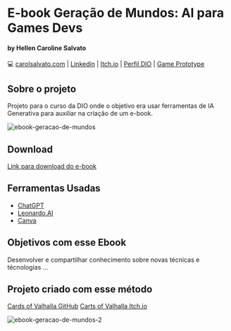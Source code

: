 # E-book Geração de Mundos: AI para Games Devs

#### by Hellen Caroline Salvato
💻 [carolsalvato.com](https://carolsalvato.com) | [Linkedin](https://www.linkedin.com/in/héllen-caroline-salvato-23702191/) | [Itch.io](https://carolsalvato.itch.io) | [Perfil DIO](https://www.dio.me/users/carol_lgl) | [Game Prototype](https://carolsalvato.itch.io/cards-of-valhalla)

## Sobre o projeto
Projeto para o curso da DIO onde o objetivo era usar ferramentas de IA Generativa para auxiliar na criação de um e-book.

![ebook-geracao-de-mundos](https://github.com/user-attachments/assets/770af770-fff7-4d95-9fef-e2632c5f0c73)

## Download
[Link para download do e-book](https://carolsalvato.gumroad.com/l/ebook-geracao-de-mundos)

## Ferramentas Usadas
- [ChatGPT](https://chatgpt.com/)
- [Leonardo.AI](https://app.leonardo.ai)
- [Canva](canva.com)

## Objetivos com esse Ebook
Desenvolver e compartilhar conhecimento sobre novas técnicas e técnologias ...

## Projeto criado com esse método
[Cards of Valhalla GitHub](https://github.com/carolhcs/Cards-Of-Valhalla-Narrative-Game-AI-Generative/blob/main/README.md)
[Carts of Valhalla Itch.io](https://carolsalvato.itch.io/cards-of-valhalla)


![ebook-geracao-de-mundos-2](https://github.com/user-attachments/assets/155c27af-3d25-46ff-9c99-552cd4b7e28e)

